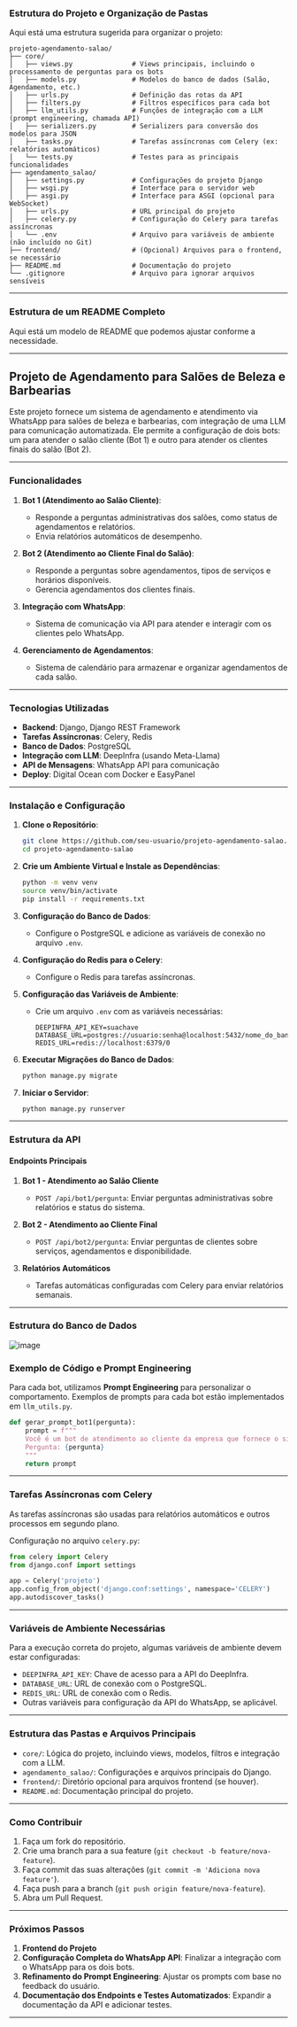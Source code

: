 ### Estrutura do Projeto e Organização de Pastas

Aqui está uma estrutura sugerida para organizar o projeto:

```
projeto-agendamento-salao/
├── core/
│   ├── views.py               # Views principais, incluindo o processamento de perguntas para os bots
│   ├── models.py              # Modelos do banco de dados (Salão, Agendamento, etc.)
│   ├── urls.py                # Definição das rotas da API
│   ├── filters.py             # Filtros específicos para cada bot
│   ├── llm_utils.py           # Funções de integração com a LLM (prompt engineering, chamada API)
│   ├── serializers.py         # Serializers para conversão dos modelos para JSON
│   ├── tasks.py               # Tarefas assíncronas com Celery (ex: relatórios automáticos)
│   └── tests.py               # Testes para as principais funcionalidades
├── agendamento_salao/
│   ├── settings.py            # Configurações do projeto Django
│   ├── wsgi.py                # Interface para o servidor web
│   ├── asgi.py                # Interface para ASGI (opcional para WebSocket)
│   ├── urls.py                # URL principal do projeto
│   ├── celery.py              # Configuração do Celery para tarefas assíncronas
│   └── .env                   # Arquivo para variáveis de ambiente (não incluído no Git)
├── frontend/                  # (Opcional) Arquivos para o frontend, se necessário
├── README.md                  # Documentação do projeto
└── .gitignore                 # Arquivo para ignorar arquivos sensíveis
```

---

### Estrutura de um README Completo

Aqui está um modelo de README que podemos ajustar conforme a necessidade.

---

## Projeto de Agendamento para Salões de Beleza e Barbearias

Este projeto fornece um sistema de agendamento e atendimento via WhatsApp para salões de beleza e barbearias, com integração de uma LLM para comunicação automatizada. Ele permite a configuração de dois bots: um para atender o salão cliente (Bot 1) e outro para atender os clientes finais do salão (Bot 2).

---

### Funcionalidades

1. **Bot 1 (Atendimento ao Salão Cliente)**:
   - Responde a perguntas administrativas dos salões, como status de agendamentos e relatórios.
   - Envia relatórios automáticos de desempenho.

2. **Bot 2 (Atendimento ao Cliente Final do Salão)**:
   - Responde a perguntas sobre agendamentos, tipos de serviços e horários disponíveis.
   - Gerencia agendamentos dos clientes finais.

3. **Integração com WhatsApp**:
   - Sistema de comunicação via API para atender e interagir com os clientes pelo WhatsApp.

4. **Gerenciamento de Agendamentos**:
   - Sistema de calendário para armazenar e organizar agendamentos de cada salão.

---

### Tecnologias Utilizadas

- **Backend**: Django, Django REST Framework
- **Tarefas Assíncronas**: Celery, Redis
- **Banco de Dados**: PostgreSQL
- **Integração com LLM**: DeepInfra (usando Meta-Llama)
- **API de Mensagens**: WhatsApp API para comunicação
- **Deploy**: Digital Ocean com Docker e EasyPanel

---

### Instalação e Configuração

1. **Clone o Repositório**:
   ```bash
   git clone https://github.com/seu-usuario/projeto-agendamento-salao.git
   cd projeto-agendamento-salao
   ```

2. **Crie um Ambiente Virtual e Instale as Dependências**:
   ```bash
   python -m venv venv
   source venv/bin/activate
   pip install -r requirements.txt
   ```

3. **Configuração do Banco de Dados**:
   - Configure o PostgreSQL e adicione as variáveis de conexão no arquivo `.env`.

4. **Configuração do Redis para o Celery**:
   - Configure o Redis para tarefas assíncronas.

5. **Configuração das Variáveis de Ambiente**:
   - Crie um arquivo `.env` com as variáveis necessárias:
     ```
     DEEPINFRA_API_KEY=suachave
     DATABASE_URL=postgres://usuario:senha@localhost:5432/nome_do_banco
     REDIS_URL=redis://localhost:6379/0
     ```

6. **Executar Migrações do Banco de Dados**:
   ```bash
   python manage.py migrate
   ```

7. **Iniciar o Servidor**:
   ```bash
   python manage.py runserver
   ```

---

### Estrutura da API

#### Endpoints Principais

1. **Bot 1 - Atendimento ao Salão Cliente**
   - `POST /api/bot1/pergunta`: Enviar perguntas administrativas sobre relatórios e status do sistema.

2. **Bot 2 - Atendimento ao Cliente Final**
   - `POST /api/bot2/pergunta`: Enviar perguntas de clientes sobre serviços, agendamentos e disponibilidade.

3. **Relatórios Automáticos**
   - Tarefas automáticas configuradas com Celery para enviar relatórios semanais.

---

### Estrutura do Banco de Dados 

![image](https://github.com/user-attachments/assets/ef6d56a1-eea9-4d78-933e-d864b687c033)


### Exemplo de Código e Prompt Engineering

Para cada bot, utilizamos **Prompt Engineering** para personalizar o comportamento. Exemplos de prompts para cada bot estão implementados em `llm_utils.py`.

```python
def gerar_prompt_bot1(pergunta):
    prompt = f"""
    Você é um bot de atendimento ao cliente da empresa que fornece o sistema de agendamento para salões. Responda apenas a perguntas sobre relatórios, configuração do sistema e status de agendamentos.
    Pergunta: {pergunta}
    """
    return prompt
```

---

### Tarefas Assíncronas com Celery

As tarefas assíncronas são usadas para relatórios automáticos e outros processos em segundo plano.

Configuração no arquivo `celery.py`:

```python
from celery import Celery
from django.conf import settings

app = Celery('projeto')
app.config_from_object('django.conf:settings', namespace='CELERY')
app.autodiscover_tasks()
```

---

### Variáveis de Ambiente Necessárias

Para a execução correta do projeto, algumas variáveis de ambiente devem estar configuradas:

- `DEEPINFRA_API_KEY`: Chave de acesso para a API do DeepInfra.
- `DATABASE_URL`: URL de conexão com o PostgreSQL.
- `REDIS_URL`: URL de conexão com o Redis.
- Outras variáveis para configuração da API do WhatsApp, se aplicável.

---

### Estrutura das Pastas e Arquivos Principais

- `core/`: Lógica do projeto, incluindo views, modelos, filtros e integração com a LLM.
- `agendamento_salao/`: Configurações e arquivos principais do Django.
- `frontend/`: Diretório opcional para arquivos frontend (se houver).
- `README.md`: Documentação principal do projeto.

---

### Como Contribuir

1. Faça um fork do repositório.
2. Crie uma branch para a sua feature (`git checkout -b feature/nova-feature`).
3. Faça commit das suas alterações (`git commit -m 'Adiciona nova feature'`).
4. Faça push para a branch (`git push origin feature/nova-feature`).
5. Abra um Pull Request.


---

### Próximos Passos
1. **Frontend do Projeto**
2. **Configuração Completa do WhatsApp API**: Finalizar a integração com o WhatsApp para os dois bots.
3. **Refinamento do Prompt Engineering**: Ajustar os prompts com base no feedback do usuário.
4. **Documentação dos Endpoints e Testes Automatizados**: Expandir a documentação da API e adicionar testes.

---
